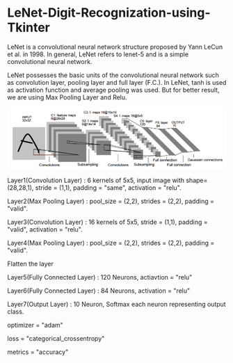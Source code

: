 # LeNet-Digit-Recognization-using-Tkinter

LeNet is a convolutional neural network structure proposed by Yann LeCun et al. in 1998. In general, LeNet refers to lenet-5 and is a simple convolutional neural network.

LeNet possesses the basic units of the convolutional neural network such as convolution layer, pooling layer and full layer (F.C.). In LeNet, tanh is used as activation function and average pooling was used. But for better result, we are using Max Pooling Layer and Relu.


![Image description](LeNet.PNG)


Layer1(Convolution Layer) : 6 kernels of 5x5, input image with shape=(28,28,1), stride = (1,1), padding = "same", activation = "relu".

Layer2(Max Pooling Layer) : pool_size = (2,2), strides = (2,2), padding = "valid".

Layer3(Convolution Layer) : 16 kernels of 5x5, stride = (1,1), padding = "valid", activation = "relu".

Layer4(Max Pooling Layer) : pool_size = (2,2), strides = (2,2), padding = "valid".

Flatten the layer

Layer5(Fully Connected Layer) : 120 Neurons, actiavtion = "relu"

Layer6(Fully Connected Layer) : 84 Neurons, activation = "relu"

Layer7(Output Layer) : 10 Neuron, Softmax each neuron representing output class.

optimizer = "adam"

loss = "categorical_crossentropy"

metrics = "accuracy"
